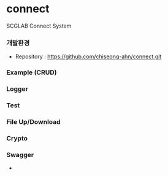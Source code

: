 # connect
SCGLAB Connect System

### 개발환경
- Repository : https://github.com/chiseong-ahn/connect.git

### Example (CRUD)

### Logger

### Test

### File Up/Download

### Crypto

### Swagger
- [HOST]:[PORT]/swagger-ui.html


